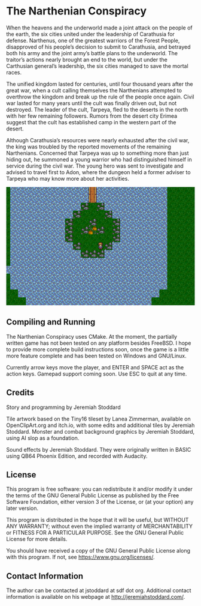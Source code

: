 # The Narthenian Conspiracy

When the heavens and the underworld made a joint attack on the people of the earth, the six cities united under the leadership of Carathusia for defense. Narthenus, one of the greatest warriors of the Forest People, disapproved of his people’s decision to submit to Carathusia, and betrayed both his army and the joint army’s battle plans to the underworld. The traitor’s actions nearly brought an end to the world, but under the Carthusian general’s leadership, the six cities managed to save the mortal races.

The unified kingdom lasted for centuries, until four thousand years after the great war, when a cult calling themselves the Narthenians attempted to overthrow the kingdom and break up the rule of the people once again. Civil war lasted for many years until the cult was finally driven out, but not destroyed. The leader of the cult, Tarpeya, fled to the deserts in the north with her few remaining followers. Rumors from the desert city Erimea suggest that the cult has established camp in the western part of the desert.

Although Carathusia’s resources were nearly exhausted after the civil war, the king was troubled by the reported movements of the remaining Narthenians. Concerned that Tarpeya was up to something more than just hiding out, he summoned a young warrior who had distinguished himself in service during the civil war. The young hero was sent to investigate and advised to travel first to Adon, where the dungeon held a former adviser to Tarpeya who may know more about her activities.

![Screenshot of Narthenian](assets/screenshot.png)

## Compiling and Running

The Narthenian Conspiracy uses CMake. At the moment, the partially written game has not been tested on any platform besides FreeBSD. I hope to provide more complete build instructions soon, once the game is a little more feature complete and has been tested on Windows and GNU/Linux.

Currently arrow keys move the player, and ENTER and SPACE act as the action keys. Gamepad support coming soon. Use ESC to quit at any time.

## Credits

Story and programming by Jeremiah Stoddard

Tile artwork based on the Tiny16 tileset by Lanea Zimmerman, available on OpenClipArt.org and itch.io, with some edits and additional tiles by Jeremiah Stoddard.  Monster and combat background graphics by Jeremiah Stoddard, using AI slop as a foundation.

Sound effects by Jeremiah Stoddard. They were originally written in BASIC using QB64 Phoenix Edition, and recorded with Audacity.

## License

This program is free software: you can redistribute it and/or modify it under the terms of the GNU General Public License as published by the Free Software Foundation, either version 3 of the License, or (at your option) any later version.

This program is distributed in the hope that it will be useful, but WITHOUT ANY WARRANTY; without even the implied warranty of MERCHANTABILITY or FITNESS FOR A PARTICULAR PURPOSE. See the GNU General Public License for more details.

You should have received a copy of the GNU General Public License along with this program. If not, see <https://www.gnu.org/licenses/>. 

## Contact Information

The author can be contacted at jstoddard at sdf dot org. Additional contact information is available on his webpage at http://jeremiahstoddard.com/.

